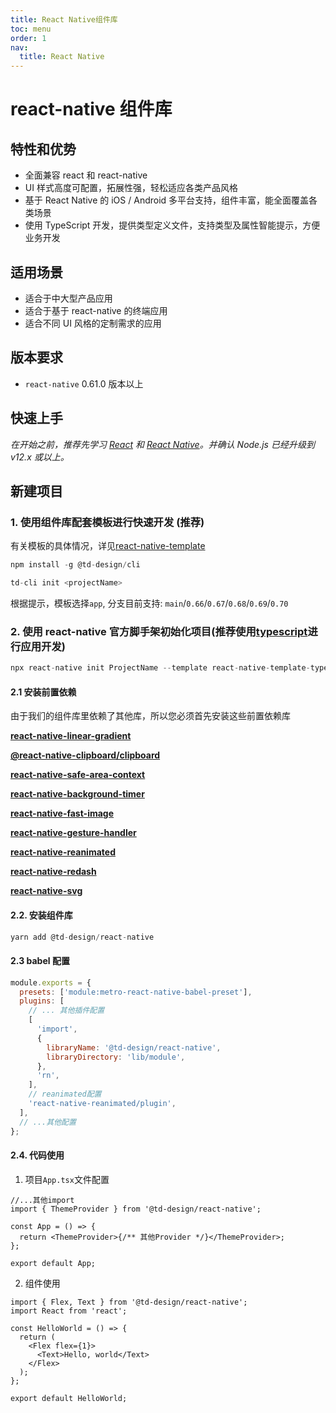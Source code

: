 ```yaml
---
title: React Native组件库
toc: menu
order: 1
nav:
  title: React Native
---
```


# react-native 组件库

## 特性和优势

- 全面兼容 react 和 react-native
- UI 样式高度可配置，拓展性强，轻松适应各类产品风格
- 基于 React Native 的 iOS / Android 多平台支持，组件丰富，能全面覆盖各类场景
- 使用 TypeScript 开发，提供类型定义文件，支持类型及属性智能提示，方便业务开发

## 适用场景

- 适合于中大型产品应用
- 适合于基于 react-native 的终端应用
- 适合不同 UI 风格的定制需求的应用

## 版本要求

- `react-native` 0.61.0 版本以上

## 快速上手

_在开始之前，推荐先学习 [React](https://reactjs.org/) 和 [React Native](http://reactnative.dev/)。并确认 Node.js 已经升级到 v12.x 或以上。_

## 新建项目

### 1. 使用组件库配套模板进行快速开发 (**推荐**)

有关模板的具体情况，详见[react-native-template](/react-native/rn-template)

```js | pure
npm install -g @td-design/cli

td-cli init <projectName>
```
根据提示，模板选择`app`, 分支目前支持: `main`/`0.66`/`0.67`/`0.68`/`0.69`/`0.70`

### 2. 使用 react-native 官方脚手架初始化项目(推荐使用[typescript](https://www.typescriptlang.org/)进行应用开发)

```js | pure
npx react-native init ProjectName --template react-native-template-typescript
```

#### 2.1 安装前置依赖

由于我们的组件库里依赖了其他库，所以您必须首先安装这些前置依赖库

**[react-native-linear-gradient]()**

**[@react-native-clipboard/clipboard]()**

**[react-native-safe-area-context]()**

**[react-native-background-timer](https://github.com/ocetnik/react-native-background-timer)**

**[react-native-fast-image](https://github.com/DylanVann/react-native-fast-image)**

**[react-native-gesture-handler](https://github.com/software-mansion/react-native-gesture-handler)**

**[react-native-reanimated](https://github.com/software-mansion/react-native-reanimated)**

**[react-native-redash](https://github.com/wcandillon/react-native-redash)**

**[react-native-svg](https://github.com/react-native-svg/react-native-svg)**

#### 2.2. 安装组件库

```js
yarn add @td-design/react-native
```

#### 2.3 babel 配置

```js
module.exports = {
  presets: ['module:metro-react-native-babel-preset'],
  plugins: [
    // ... 其他插件配置
    [
      'import',
      {
        libraryName: '@td-design/react-native',
        libraryDirectory: 'lib/module',
      },
      'rn',
    ],
    // reanimated配置
    'react-native-reanimated/plugin',
  ],
  // ...其他配置
};
```

#### 2.4. 代码使用

1. 项目`App.tsx`文件配置

```tsx | pure
//...其他import
import { ThemeProvider } from '@td-design/react-native';

const App = () => {
  return <ThemeProvider>{/** 其他Provider */}</ThemeProvider>;
};

export default App;
```

2. 组件使用

```tsx | pure
import { Flex, Text } from '@td-design/react-native';
import React from 'react';

const HelloWorld = () => {
  return (
    <Flex flex={1}>
      <Text>Hello, world</Text>
    </Flex>
  );
};

export default HelloWorld;
```
